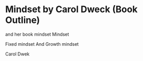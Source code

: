 # Mindset by Carol Dweck (Book Outline)



and her book mindset
Mindset

Fixed mindset
And 
Growth mindset

Carol Dwek